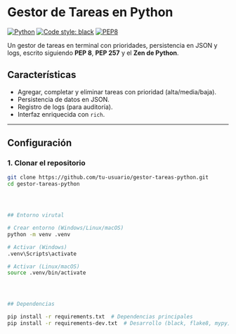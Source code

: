 # Gestor de Tareas en Python

[![Python](https://img.shields.io/badge/Python-3.8+-blue)](https://www.python.org/)
[![Code style: black](https://img.shields.io/badge/code%20style-black-000000.svg)](https://github.com/psf/black)
[![PEP8](https://img.shields.io/badge/PEP8-compliant-brightgreen)](https://peps.python.org/pep-0008/)

Un gestor de tareas en terminal con prioridades, persistencia en JSON y logs, escrito siguiendo **PEP 8**, **PEP 257** y el **Zen de Python**.

##  Características
- Agregar, completar y eliminar tareas con prioridad (alta/media/baja).
- Persistencia de datos en JSON.
- Registro de logs (para auditoría).
- Interfaz enriquecida con `rich`.

---

## Configuración

### 1. Clonar el repositorio
```bash
git clone https://github.com/tu-usuario/gestor-tareas-python.git
cd gestor-tareas-python




## Entorno virutal

# Crear entorno (Windows/Linux/macOS)
python -m venv .venv

# Activar (Windows)
.venv\Scripts\activate

# Activar (Linux/macOS)
source .venv/bin/activate




## Dependencias

pip install -r requirements.txt  # Dependencias principales
pip install -r requirements-dev.txt  # Desarrollo (black, flake8, mypy)
